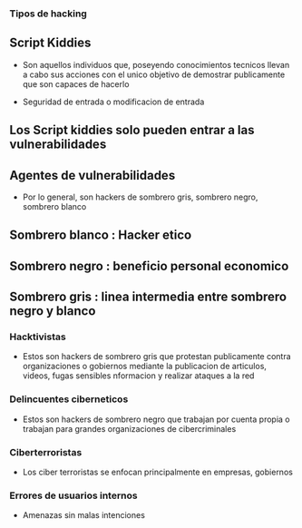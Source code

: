 ### Tipos de hacking

## Script Kiddies

* Son aquellos individuos que, poseyendo conocimientos tecnicos llevan a cabo sus acciones con el unico objetivo de demostrar publicamente que son capaces de hacerlo


* Seguridad de entrada o modificacion de entrada

## Los Script kiddies solo pueden entrar a las vulnerabilidades

## Agentes de vulnerabilidades

* Por lo general, son hackers de sombrero gris, sombrero negro, sombrero blanco

## Sombrero blanco : Hacker etico

## Sombrero negro : beneficio personal economico

## Sombrero gris : linea intermedia entre sombrero negro y blanco 

### Hacktivistas

* Estos son hackers de sombrero gris que protestan publicamente contra organizaciones o gobiernos mediante la publicacion de articulos, videos, fugas sensibles nformacion y realizar ataques a la red 

### Delincuentes ciberneticos

* Estos son hackers de sombrero negro que trabajan por cuenta propia o trabajan para grandes organizaciones de cibercriminales 


### Ciberterroristas

* Los ciber terroristas se enfocan principalmente en empresas, gobiernos

### Errores de usuarios internos

* Amenazas sin malas intenciones



